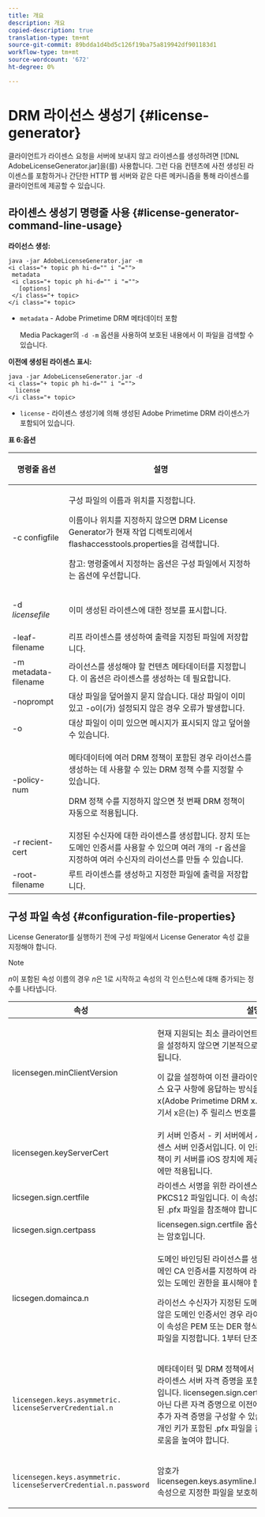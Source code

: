 ```yaml
---
title: 개요
description: 개요
copied-description: true
translation-type: tm+mt
source-git-commit: 89bdda1d4bd5c126f19ba75a819942df901183d1
workflow-type: tm+mt
source-wordcount: '672'
ht-degree: 0%

---
```



# DRM 라이선스 생성기 {#license-generator}

클라이언트가 라이센스 요청을 서버에 보내지 않고 라이센스를 생성하려면 [!DNL AdobeLicenseGenerator.jar]을(를) 사용합니다. 그런 다음 컨텐츠에 사전 생성된 라이센스를 포함하거나 간단한 HTTP 웹 서버와 같은 다른 메커니즘을 통해 라이센스를 클라이언트에 제공할 수 있습니다.

## 라이센스 생성기 명령줄 사용 {#license-generator-command-line-usage}

**라이선스 생성:**

```
java -jar AdobeLicenseGenerator.jar -m 
<i class="+ topic ph hi-d="" i "="">
 metadata 
 <i class="+ topic ph hi-d="" i "="">
   [options]
 </i class="+ topic>
</i class="+ topic>
```

* `metadata` - Adobe Primetime DRM 메타데이터 포함

   Media Packager의 `-d -m` 옵션을 사용하여 보호된 내용에서 이 파일을 검색할 수 있습니다.

**이전에 생성된 라이센스 표시:**

```
java -jar AdobeLicenseGenerator.jar -d 
<i class="+ topic ph hi-d="" i "="">
  license
</i class="+ topic>
```

* `license` - 라이센스 생성기에 의해 생성된 Adobe Primetime DRM 라이센스가 포함되어 있습니다.

**표 6:옵션**

<table frame="all" colsep="1" rowsep="1" class="+ topic/table adobe-d/table " id="table_skr_vry_n4">  
 <thead class="- topic/thead "> 
  <tr rowsep="1" class="- topic/row "> 
   <th colname="1" class="- topic/entry entry"> <p class="- topic/p ">명령줄 옵션 </p> </th> 
   <th colname="2" class="- topic/entry entry"> <p class="- topic/p ">설명 </p> </th> 
  </tr> 
 </thead>
 <tbody class="- topic/tbody "> 
  <tr rowsep="1" class="- topic/row "> 
   <td colname="1" class="- topic/entry "><span class="+ topic/ph pr-d/codeph codeph">-c configfile</span> </td> 
   <td colname="2" class="- topic/entry "> <p class="- topic/p ">구성 파일의 이름과 위치를 지정합니다. </p> <p class="- topic/p ">이름이나 위치를 지정하지 않으면 DRM License Generator가 현재 작업 디렉토리에서 <span class="filepath"> flashaccesstools.properties</span>을 검색합니다. </p> <p>참고: 명령줄에서 지정하는 옵션은 구성 파일에서 지정하는 옵션에 우선합니다. </p> </td> 
  </tr> 
  <tr rowsep="1" class="- topic/row "> 
   <td colname="1" class="- topic/entry "> <p class="- topic/p ">-d <i class="+ topic/ph hi-d/i "><span class="+ topic/ph pr-d/codeph codeph"> licensefile</span></i> </p> </td> 
   <td colname="2" class="- topic/entry "> 이미 생성된 라이센스에 대한 정보를 표시합니다. </td> 
  </tr> 
  <tr rowsep="1" class="- topic/row "> 
   <td colname="1" class="- topic/entry "><span class="+ topic/ph pr-d/codeph codeph">-leaf-filename</span> </td> 
   <td colname="2" class="- topic/entry "> 리프 라이센스를 생성하여 출력을 지정된 파일에 저장합니다. </td> 
  </tr> 
  <tr rowsep="1" class="- topic/row "> 
   <td colname="1" class="- topic/entry "><span class="+ topic/ph pr-d/codeph codeph">-m metadata-filename</span> </td> 
   <td colname="2" class="- topic/entry "> 라이선스를 생성해야 할 컨텐츠 메타데이터를 지정합니다. 이 옵션은 라이센스를 생성하는 데 필요합니다. </td> 
  </tr> 
  <tr rowsep="1" class="- topic/row "> 
   <td colname="1" class="- topic/entry "><span class="codeph"> -noprompt</span> </td> 
   <td colname="2" class="- topic/entry ">대상 파일을 덮어쓸지 묻지 않습니다. 대상 파일이 이미 있고 <span class="codeph"> -o</span>이(가) 설정되지 않은 경우 오류가 발생합니다. </td> 
  </tr> 
  <tr rowsep="1" class="- topic/row "> 
   <td colname="1" class="- topic/entry "><span class="codeph"> -o</span> </td> 
   <td colname="2" class="- topic/entry "> 대상 파일이 이미 있으면 메시지가 표시되지 않고 덮어쓸 수 있습니다. </td> 
  </tr> 
  <tr rowsep="1" class="- topic/row "> 
   <td colname="1" class="- topic/entry "><span class="+ topic/ph pr-d/codeph codeph">-policy-num</span> </td> 
   <td colname="2" class="- topic/entry "> <p>메타데이터에 여러 DRM 정책이 포함된 경우 라이선스를 생성하는 데 사용할 수 있는 DRM 정책 수를 지정할 수 있습니다. </p> <p>DRM 정책 수를 지정하지 않으면 첫 번째 DRM 정책이 자동으로 적용됩니다. </p> </td> 
  </tr> 
  <tr rowsep="1" class="- topic/row "> 
   <td colname="1" class="- topic/entry "><span class="+ topic/ph pr-d/codeph codeph">-r recient-cert</span> </td> 
   <td colname="2" class="- topic/entry ">지정된 수신자에 대한 라이센스를 생성합니다. 장치 또는 도메인 인증서를 사용할 수 있으며 여러 개의 <span class="+ topic/ph pr-d/codeph codeph"> -r </span> 옵션을 지정하여 여러 수신자의 라이선스를 만들 수 있습니다. </td> 
  </tr> 
  <tr rowsep="0" class="- topic/row "> 
   <td colname="1" class="- topic/entry "><span class="+ topic/ph pr-d/codeph codeph">-root-filename</span> </td> 
   <td colname="2" class="- topic/entry "> 루트 라이센스를 생성하고 지정한 파일에 출력을 저장합니다. </td> 
  </tr> 
 </tbody> 
</table>

## 구성 파일 속성 {#configuration-file-properties}

License Generator를 실행하기 전에 구성 파일에서 License Generator 속성 값을 지정해야 합니다.

>[!NOTE]
>
>*n*&#x200B;이 포함된 속성 이름의 경우 *n*&#x200B;은 1로 시작하고 속성의 각 인스턴스에 대해 증가되는 정수를 나타냅니다.

<table frame="all" colsep="1" rowsep="1" class="+ topic/table adobe-d/table " id="table_qk1_rry_n4"> 
 <thead class="- topic/thead "> 
  <tr rowsep="1" class="- topic/row "> 
   <th colname="1" class="- topic/entry entry"> 속성 </th> 
   <th colname="2" class="- topic/entry entry"> 설명 </th> 
  </tr> 
 </thead>
 <tbody class="- topic/tbody "> 
  <tr rowsep="1" class="- topic/row "> 
   <td colname="1" class="- topic/entry "><span class="+ topic/ph pr-d/codeph codeph"> licensegen.minClientVersion</span> </td> 
   <td colname="2" class="- topic/entry "> <p>현재 지원되는 최소 클라이언트 버전을 설정합니다. 이 속성을 설정하지 않으면 기본적으로 모든 버전이 자동으로 지원됩니다. </p> <p>이 값을 설정하여 이전 클라이언트가 지원하지 않는 라이센스 요구 사항에 응답하는 방식을 제어할 수 있습니다. <span class="codeph"> x</span>(Adobe Primetime DRM x.0의 경우)을 지정합니다. 여기서 <span class="codeph"> x</span>은(는) 주 릴리스 번호를 나타냅니다. </p> </td> 
  </tr> 
  <tr rowsep="1" class="- topic/row "> 
   <td colname="1" class="- topic/entry "><span class="+ topic/ph pr-d/codeph codeph"> licensegen.keyServerCert</span> </td> 
   <td colname="2" class="- topic/entry "> 키 서버 인증서 - 키 서버에서 사용하는 Adobe 발급 라이센스 서버 인증서입니다. 이 인증서는 메타데이터/DRM 정책이 키 서버를 iOS 장치에 제공해야 한다고 나타내는 경우에만 적용됩니다. </td> 
  </tr> 
  <tr rowsep="1" class="- topic/row "> 
   <td colname="1" class="- topic/entry "><span class="+ topic/ph pr-d/codeph codeph"> licsegen.sign.certfile</span> </td> 
   <td colname="2" class="- topic/entry "> 라이센스 서명을 위한 라이센스 서버 자격 증명을 포함하는 PKCS12 파일입니다. 이 속성은 인증서 및 개인 키가 포함된 .pfx 파일을 참조해야 합니다. </td> 
  </tr> 
  <tr rowsep="1" class="- topic/row "> 
   <td colname="1" class="- topic/entry "><span class="+ topic/ph pr-d/codeph codeph"> licsegen.sign.certpass</span> </td> 
   <td colname="2" class="- topic/entry "><span class="+ topic/ph pr-d/codeph codeph"> licensegen.sign.certfile</span> 옵션으로 지정한 파일을 보호하는 암호입니다. </td> 
  </tr> 
  <tr rowsep="1" class="- topic/row "> 
   <td colname="1" class="- topic/entry "><span class="+ topic/ph pr-d/codeph codeph">licsegen.domainca.n</span> </td> 
   <td colname="2" class="- topic/entry "> <p>도메인 바인딩된 라이선스를 생성하는 경우 하나 이상의 도메인 CA 인증서를 지정하여 라이선스 발급자가 신뢰할 수 있는 도메인 권한을 표시해야 합니다. </p> <p>라이선스 수신자가 지정된 도메인 CA 중 하나에서 발급되지 않은 도메인 인증서인 경우 라이선스를 생성할 수 없습니다. 이 속성은 PEM 또는 DER 형식의 인증서를 포함하는 <span class="filepath"> .cer</span> 파일을 지정합니다. <span class="codeph">1부터 단조로움을 </span> 높여야 합니다. </p> </td> 
  </tr> 
  <tr rowsep="1" class="- topic/row "> 
   <td colname="1" class="- topic/entry "> 
    <code>licensegen.keys.asymmetric. licenseServerCredential.n</code>
   </td> 
   <td colname="2" class="- topic/entry "> <p class="- topic/p ">메타데이터 및 DRM 정책에서 CEK를 해독하기 위한 추가 라이센스 서버 자격 증명을 포함하는 선택적 PKCS12 파일입니다. <span class="codeph"> licensegen.sign.certfile</span>에 지정된 자격 증명이 아닌 다른 자격 증명으로 이전에 콘텐트를 패키지화한 경우 추가 자격 증명을 구성할 수 있습니다. 이 속성은 인증서 및 개인 키가 포함된 <span class="filepath"> .pfx</span> 파일을 참조해야 합니다. <span class="codeph">1부터 단조로움을 </span> 높여야 합니다. </p> </td> 
  </tr> 
  <tr rowsep="0" class="- topic/row "> 
   <td colname="1" class="- topic/entry "> 
    <code>licensegen.keys.asymmetric. licenseServerCredential.n.password</code>
   </td> 
   <td colname="2" class="- topic/entry "> <p>암호가 <span class="+ topic/ph pr-d/codeph codeph"> licensegen.keys.asymline.licenseServerCredential.n</span> 속성으로 지정한 파일을 보호하기 위해 적용됩니다. </p> </td> 
  </tr> 
 </tbody> 
</table>